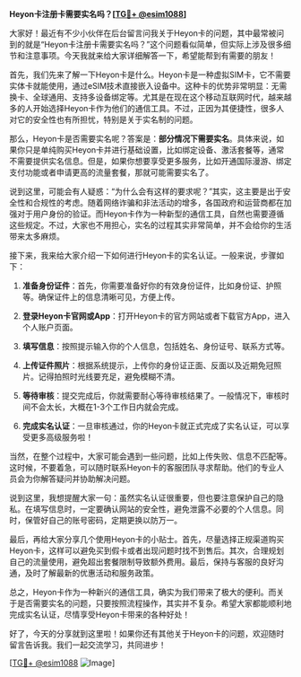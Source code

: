 **Heyon卡注册卡需要实名吗？[[TG💪+ @esim1088](https://t.me/s/esim1088)]**

大家好！最近有不少小伙伴在后台留言问我关于Heyon卡的问题，其中最常被问到的就是“Heyon卡注册卡需要实名吗？”这个问题看似简单，但实际上涉及很多细节和注意事项。今天我就来给大家详细解答一下，希望能帮到有需要的朋友！

首先，我们先来了解一下Heyon卡是什么。Heyon卡是一种虚拟SIM卡，它不需要实体卡就能使用，通过eSIM技术直接嵌入设备中。这种卡的优势非常明显：无需换卡、全球通用、支持多设备绑定等。尤其是在现在这个移动互联网时代，越来越多的人开始选择Heyon卡作为他们的通信工具。不过，正因为其便捷性，很多人对它的安全性也有所担忧，特别是关于实名制的问题。

那么，Heyon卡是否需要实名呢？答案是：**部分情况下需要实名**。具体来说，如果你只是单纯购买Heyon卡并进行基础设置，比如绑定设备、激活套餐等，通常不需要提供实名信息。但是，如果你想要享受更多服务，比如开通国际漫游、绑定支付功能或者申请更高的流量套餐，那就可能需要实名了。

说到这里，可能会有人疑惑：“为什么会有这样的要求呢？”其实，这主要是出于安全性和合规性的考虑。随着网络诈骗和非法活动的增多，各国政府和运营商都在加强对于用户身份的验证。而Heyon卡作为一种新型的通信工具，自然也需要遵循这些规定。不过，大家也不用担心，实名的过程其实非常简单，并不会给你的生活带来太多麻烦。

接下来，我来给大家介绍一下如何进行Heyon卡的实名认证。一般来说，步骤如下：

1. **准备身份证件**：首先，你需要准备好你的有效身份证件，比如身份证、护照等。确保证件上的信息清晰可见，方便上传。

2. **登录Heyon卡官网或App**：打开Heyon卡的官方网站或者下载官方App，进入个人账户页面。

3. **填写信息**：按照提示输入你的个人信息，包括姓名、身份证号、联系方式等。

4. **上传证件照片**：根据系统提示，上传你的身份证正面、反面以及近期免冠照片。记得拍照时光线要充足，避免模糊不清。

5. **等待审核**：提交完成后，你就需要耐心等待审核结果了。一般情况下，审核时间不会太长，大概在1-3个工作日内就会完成。

6. **完成实名认证**：一旦审核通过，你的Heyon卡就正式完成了实名认证，可以享受更多高级服务啦！

当然，在整个过程中，大家可能会遇到一些问题，比如上传失败、信息不匹配等。这时候，不要着急，可以随时联系Heyon卡的客服团队寻求帮助。他们的专业人员会为你解答疑问并协助解决问题。

说到这里，我想提醒大家一句：虽然实名认证很重要，但也要注意保护自己的隐私。在填写信息时，一定要确认网站的安全性，避免泄露不必要的个人信息。同时，保管好自己的账号密码，定期更换以防万一。

最后，再给大家分享几个使用Heyon卡的小贴士。首先，尽量选择正规渠道购买Heyon卡，这样可以避免买到假卡或者出现问题时找不到售后。其次，合理规划自己的流量使用，避免超出套餐限制导致额外费用。最后，保持与客服的良好沟通，及时了解最新的优惠活动和服务政策。

总之，Heyon卡作为一种新兴的通信工具，确实为我们带来了极大的便利。而关于是否需要实名的问题，只要按照流程操作，其实并不复杂。希望大家都能顺利地完成实名认证，尽情享受Heyon卡带来的各种好处！

好了，今天的分享就到这里啦！如果你还有其他关于Heyon卡的问题，欢迎随时留言告诉我。我们一起交流学习，共同进步！

[[TG💪+ @esim1088](https://t.me/s/esim1088) ![Image](https://i.postimg.cc/4NQfJmqS/Snipaste-2025-05-13-00-14-12.png)]